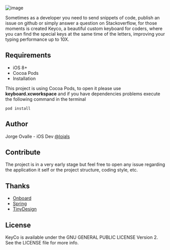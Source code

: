 
![image](http://i.imgur.com/IAlOe0o.png)

Sometimes as a developer you need to send snippets of code, publish an issue on github or simply answer a question on Stackoverflow, for those moments is created Keyco, a beautiful custom keyboard for coders, where you can find the special keys at the same time of the letters, improving your typing performance up to 10X.

## Requirements
* iOS 8+
* Cocoa Pods
* Installation

This project is using Cocoa Pods, to open it please use **keyboard.xcworkspace** and if you have dependencies problems execute the following command in the terminal

`pod install`

## Author
Jorge Ovalle - iOS Dev [@lojals](http://github.com/lojals)


## Contribute
The project is in a very early stage but feel free to open any issue regarding the application it self or the project structure, coding style, etc.


## Thanks
* [Onboard](https://github.com/mamaral/Onboard)
* [Spring](https://github.com/MengTo/Spring)
* [TinyDesign](http://www.tinydesignr.com/2014/03/free-iphone-mockup-psd.html)

## License
KeyCo is available under the GNU GENERAL PUBLIC LICENSE Version 2. See the LICENSE file for more info.

